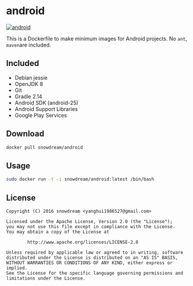 # android
[![android](http://dockeri.co/image/snowdream/android)](https://hub.docker.com/r/snowdream/android/)

This is a Dockerfile to make minimum images for Android projects.
No `ant`, `maven`are included.

## Included
* Debian jessie
* OpenJDK 8
* Git
* Gradle 2.14
* Android SDK (android-25)
* Android Support Libraries
* Google Play Services

## Download
```bash
docker pull snowdream/android
```

## Usage
```bash
sudo docker run -t -i snowdream/android:latest /bin/bash
```

## License
```
Copyright (C) 2016 snowdream <yanghui1986527@gmail.com>

Licensed under the Apache License, Version 2.0 (the "License");
you may not use this file except in compliance with the License.
You may obtain a copy of the License at

        http://www.apache.org/licenses/LICENSE-2.0

Unless required by applicable law or agreed to in writing, software
distributed under the License is distributed on an "AS IS" BASIS,
WITHOUT WARRANTIES OR CONDITIONS OF ANY KIND, either express or implied.
See the License for the specific language governing permissions and
limitations under the License.
```
